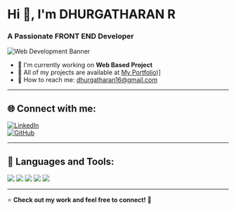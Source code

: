 # Hi 👋, I'm DHURGATHARAN R

### A Passionate FRONT END Developer  

![Web Development Banner](https://t4.ftcdn.net/jpg/02/46/62/87/360_F_246628725_HO5rjCq9v1ETJ7xty0IZ8J95nuRIOltW.jpg)
- 🚀 I'm currently working on **Web Based Project**  
- 📂 All of my projects are available at [My Portfolio](https://dhurgatharanravi.my.canva.site/))] 
- 📧 How to reach me: [dhurgatharan16@gmail.com](mailto:dhurgatharan16@gmail.com)  

---

## 🌐 Connect with me:
[![LinkedIn](https://img.shields.io/badge/LinkedIn-0077B5?style=for-the-badge&logo=linkedin&logoColor=white)](https://www.linkedin.com/in/dhurgatharan-r-38148825a/?utm_source=share&utm_campaign=share_via&utm_content=profile&utm_medium=android_app)  
[![GitHub](https://img.shields.io/badge/GitHub-181717?style=for-the-badge&logo=github&logoColor=white)](https://github.com/Dhurgatharan)  

---



## 🚀 Languages and Tools: 

<p align="left">
  <img src="https://img.shields.io/badge/HTML5-E34F26?style=for-the-badge&logo=html5&logoColor=white" />
  <img src="https://img.shields.io/badge/CSS-1572B6?style=for-the-badge&logo=css3&logoColor=white" />
  <img src="https://img.shields.io/badge/JavaScript-F7DF1E?style=for-the-badge&logo=javascript&logoColor=black" />
  <img src="https://img.shields.io/badge/MySQL-4479A1?style=for-the-badge&logo=mysql&logoColor=white" />
  <img src="https://img.shields.io/badge/Python-3776AB?style=for-the-badge&logo=python&logoColor=white" />
</p>

---

⭐ **Check out my work and feel free to connect!** 🚀

